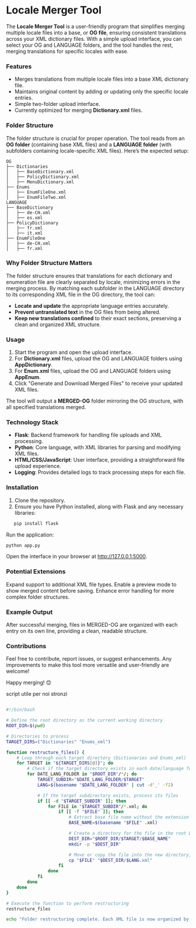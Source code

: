 # Locale Merger Tool

The **Locale Merger Tool** is a user-friendly program that simplifies merging multiple locale files into a base, or **OG file**, ensuring consistent translations across your XML dictionary files. With a simple upload interface, you can select your OG and LANGUAGE folders, and the tool handles the rest, merging translations for specific locales with ease.

### Features
- Merges translations from multiple locale files into a base XML dictionary file.
- Maintains original content by adding or updating only the specific locale entries.
- Simple two-folder upload interface.
- Currently optimized for merging **Dictionary.xml** files.

### Folder Structure

The folder structure is crucial for proper operation. The tool reads from an **OG folder** (containing base XML files) and a **LANGUAGE folder** (with subfolders containing locale-specific XML files). Here’s the expected setup:

```plaintext
OG
├── Dictionaries
│   ├── BaseDictionary.xml
│   ├── PolicyDictionary.xml
│   ├── MenuDictionary.xml
├── Enums
│   ├── EnumFileOne.xml
│   ├── EnumFileTwo.xml
LANGUAGE
├── BaseDictionary
│   ├── de-CH.xml
│   ├── es.xml
├── PolicyDictionary
│   ├── fr.xml
│   ├── it.xml
├── EnumFileOne
│   ├── de-CH.xml
│   ├── fr.xml
```
### Why Folder Structure Matters
The folder structure ensures that translations for each dictionary and enumeration file are clearly separated by locale, minimizing errors in the merging process. By matching each subfolder in the LANGUAGE directory to its corresponding XML file in the OG directory, the tool can:

- **Locate and update** the appropriate language entries accurately.
- **Prevent untranslated text** in the OG files from being altered.
- **Keep new translations confined** to their exact sections, preserving a clean and organized XML structure.

### Usage
1. Start the program and open the upload interface.
2. For **Dictionary.xml** files, upload the OG and LANGUAGE folders using **AppDictionary**.
3. For **Enum.xml** files, upload the OG and LANGUAGE folders using **AppEnum**.
4. Click "Generate and Download Merged Files" to receive your updated XML files.

The tool will output a **MERGED-OG** folder mirroring the OG structure, with all specified translations merged.

### Technology Stack
- **Flask**: Backend framework for handling file uploads and XML processing.
- **Python**: Core language, with XML libraries for parsing and modifying XML files.
- **HTML/CSS/JavaScript**: User interface, providing a straightforward file upload experience.
- **Logging**: Provides detailed logs to track processing steps for each file.

### Installation

1. Clone the repository.
2. Ensure you have Python installed, along with Flask and any necessary libraries:
```bash
   pip install flask
```
   Run the application:

```bash
python app.py
```
Open the interface in your browser at http://127.0.0.1:5000.

### Potential Extensions
Expand support to additional XML file types.
Enable a preview mode to show merged content before saving.
Enhance error handling for more complex folder structures.
### Example Output
After successful merging, files in MERGED-OG are organized with each <language> entry on its own line, providing a clean, readable structure.

### Contributions
Feel free to contribute, report issues, or suggest enhancements. Any improvements to make this tool more versatile and user-friendly are welcome!

Happy merging! 😊




script utile per noi stronzi 

```bash 

#!/bin/bash

# Define the root directory as the current working directory
ROOT_DIR=$(pwd)

# Directories to process
TARGET_DIRS=("Dictionaries" "Enums_xml")

function restructure_files() {
    # Loop through each target directory (Dictionaries and Enums_xml)
    for TARGET in "${TARGET_DIRS[@]}"; do
        # Check if the target directory exists in each date/language folder
        for DATE_LANG_FOLDER in "$ROOT_DIR"/*/; do
            TARGET_SUBDIR="$DATE_LANG_FOLDER/$TARGET"
            LANG=$(basename "$DATE_LANG_FOLDER" | cut -d'_' -f2)

            # If the target subdirectory exists, process its files
            if [[ -d "$TARGET_SUBDIR" ]]; then
                for FILE in "$TARGET_SUBDIR"/*.xml; do
                    if [[ -f "$FILE" ]]; then
                        # Extract base file name without the extension
                        BASE_NAME=$(basename "$FILE" .xml)

                        # Create a directory for the file in the root Dictionaries or Enums_xml
                        DEST_DIR="$ROOT_DIR/$TARGET/$BASE_NAME"
                        mkdir -p "$DEST_DIR"

                        # Move or copy the file into the new directory, naming it by language code
                        cp "$FILE" "$DEST_DIR/$LANG.xml"
                    fi
                done
            fi
        done
    done
}

# Execute the function to perform restructuring
restructure_files

echo "Folder restructuring complete. Each XML file is now organized by language within $TARGET_DIRS."

```


